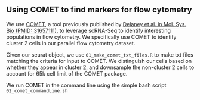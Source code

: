 ## Using COMET to find markers for flow cytometry

We use [COMET](http://www.cometsc.com/index), a tool previously published by [Delaney et al. in Mol. Sys. Bio (PMID: 31657111)](https://pubmed.ncbi.nlm.nih.gov/31657111/), to leverage scRNA-Seq to identify interesting populations in flow cytometry. We specifically use COMET to identify cluster 2 cells in our parallel flow cytometry dataset.

Given our seurat object, we use `01_make_comet_txt_files.R` to make txt files matching the criteria for input to COMET. We distinguish our cells based on whether they appear in cluster 2, and downsample the non-cluster 2 cells to account for 65k cell limit of the COMET package. 

We run COMET in the command line using the simple bash script `02_comet_commandLine.sh`
